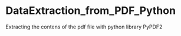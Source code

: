 # DataExtraction_from_PDF_Python
Extracting the contens of the pdf file with python library PyPDF2 
